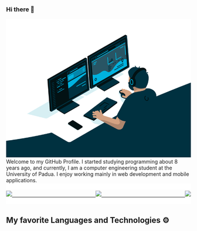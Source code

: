 ### Hi there 👋

<img src="assets/img/intro.gif">
Welcome to my GitHub Profile. I started studying programming about 8 years ago, and currently, I am a computer engineering student at the University of Padua. I enjoy working mainly in web development and mobile applications.
<img src="assets/img/line.gif">
<div align="justify" dir="auto">
    <a href="https://www.instagram.com/riccardo.castiello/" rel="nofollow">
        <img src="https://img.shields.io/badge/Instagram-E4405F?style=for-the-badge&logo=instagram&logoColor=white" style="max-width: 100%;">
    </a>
    <a href="https://www.linkedin.com/in/riccardo-castiello-a435822a3/" rel="nofollow">
        <img src="https://img.shields.io/badge/LinkedIn-0077B5?style=for-the-badge&logo=linkedin&logoColor=white" style="max-width: 100%;">
    </a>
    <a href="https://discordapp.com/users/casti69" rel="nofollow">
        <img src="https://img.shields.io/badge/Discord-7289DA?style=for-the-badge&logo=discord&logoColor=white" style="max-width: 100%;">
    </a>
    <img src="assets/img/line.gif">

<div class="markdown-heading" dir="auto"><h2 class="heading-element" dir="auto">My favorite Languages and Technologies ⚙️</h2><a id="user-content-my-favorite-tools-and-technologies-️" class="anchor" aria-label="Permalink: My favorite Languages and Technologies ⚙️" href="#my-favorite-languages-and-technologies-️"><svg class="octicon octicon-link" viewBox="0 0 16 16" version="1.1" width="16" height="16" aria-hidden="true"></svg></a></div>
<blockquote>
</div>
